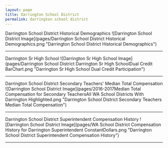 ```yaml
---
layout: page
title: Darrington School District
permalink: darrington school district
---
```



Darrington School District Historical Demographics
![Darrington School District Image](pages/Darrington School District Historical Demographics.png "Darrington School District Historical Demographics")

___

Darrington Sr High School
![Darrington Sr High School Image](pages/Darrington School District Darrington Sr High SchoolDual Credit BarChart.png "Darrington Sr High School Dual Credit Participation")

___

Darrington School District Secondary Teachers' Median Total Compensation
![Darrington School District Image](pages/2016-2017Median Total Compensation for Secondary TeachersAll WA School Districts With Darrington Highlighted.png "Darrington School District Secondary Teachers Median Total Compensation")

___

Darrington School District Superintendent Compensation History
![Darrington School District Image](pages/WA School District Compensation History for Darrington Superintendent ConstantDollars.png "Darrington School District Superintendent Compensation History")

___

